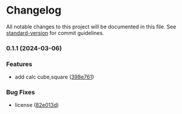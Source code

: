 # Changelog

All notable changes to this project will be documented in this file. See [standard-version](https://github.com/conventional-changelog/standard-version) for commit guidelines.

### 0.1.1 (2024-03-06)


### Features

* add calc cube,square ([398e761](https://github.com/thind9xdev/scientific_calculator/commit/398e761578707542f4c77e35816e036a97418ca8))


### Bug Fixes

* license ([82e013d](https://github.com/thind9xdev/scientific_calculator/commit/82e013df2a35be75587f06b4c8bbeb5a46dabcb0))

